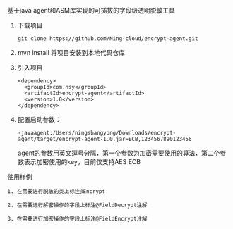 基于java agent和ASM库实现的可插拔的字段级透明脱敏工具

1. 下载项目

   ```
   git clone https://github.com/Ning-cloud/encrypt-agent.git
   ```
   
2. mvn install 将项目安装到本地代码仓库

3. 引入项目

   ```
   <dependency>
     <groupId>com.nsy</groupId>
     <artifactId>encrypt-agent</artifactId>
     <version>1.0</version>
   </dependency>
   ```

   

4. 配置启动参数：

   ```
   -javaagent:/Users/ningshangyong/Downloads/encrypt-agent/target/encrypt-agent-1.0.jar=ECB,1234567890123456
   ```

   agent的参数用英文逗号分隔，第一个参数为加密需要使用的算法，第二个参数表示加密使用的key，目前仅支持AES ECB

使用样例
```
1. 在需要进行脱敏的类上标注@Encrypt

2. 在需要进行解密操作的字段上标注@FieldDecrypt注解

3. 在需要进行加密操作的字段上标注@FieldEncrypt注解
```